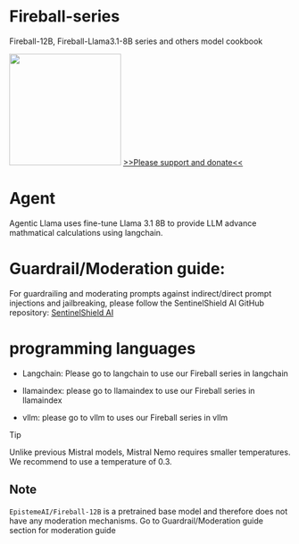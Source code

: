 # Fireball-series
Fireball-12B, Fireball-Llama3.1-8B series and others model cookbook

<img src="https://huggingface.co/EpistemeAI/Fireball-Mistral-Nemo-Base-2407-v1-DPO2/resolve/main/fireball.JPG" width="200"/>
<a href="https://ko-fi.com/epistemeai">>>Please support and donate<<</a>

# Agent
Agentic Llama uses fine-tune Llama 3.1 8B to provide LLM advance mathmatical calculations using langchain.


# Guardrail/Moderation guide: 
For guardrailing and moderating prompts against indirect/direct prompt injections and jailbreaking, please follow the SentinelShield AI GitHub repository:
[SentinelShield AI](https://github.com/tomtyiu/SentinelShieldAI)

# programming languages

- Langchain: Please go to langchain to use our Fireball series in langchain

- llamaindex: please go to llamaindex to use our Fireball series in llamaindex

- vllm: please go to vllm to uses our Fireball series in vllm

> [!TIP]
> Unlike previous Mistral models, Mistral Nemo requires smaller temperatures. We recommend to use a temperature of 0.3.
## Note
`EpistemeAI/Fireball-12B` is a pretrained base model and therefore does not have any moderation mechanisms. Go to Guardrail/Moderation guide section for moderation guide


